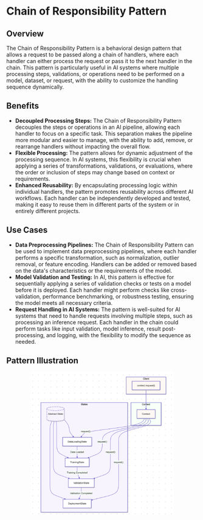 # Chain of Responsibility Pattern

## Overview

The Chain of Responsibility Pattern is a behavioral design pattern that allows a request to be passed along a chain of handlers, where each handler can either process the request or pass it to the next handler in the chain. This pattern is particularly useful in AI systems where multiple processing steps, validations, or operations need to be performed on a model, dataset, or request, with the ability to customize the handling sequence dynamically.

## Benefits

- **Decoupled Processing Steps:** The Chain of Responsibility Pattern decouples the steps or operations in an AI pipeline, allowing each handler to focus on a specific task. This separation makes the pipeline more modular and easier to manage, with the ability to add, remove, or rearrange handlers without impacting the overall flow.
- **Flexible Processing:** The pattern allows for dynamic adjustment of the processing sequence. In AI systems, this flexibility is crucial when applying a series of transformations, validations, or evaluations, where the order or inclusion of steps may change based on context or requirements.
- **Enhanced Reusability:** By encapsulating processing logic within individual handlers, the pattern promotes reusability across different AI workflows. Each handler can be independently developed and tested, making it easy to reuse them in different parts of the system or in entirely different projects.

## Use Cases

- **Data Preprocessing Pipelines:** The Chain of Responsibility Pattern can be used to implement data preprocessing pipelines, where each handler performs a specific transformation, such as normalization, outlier removal, or feature encoding. Handlers can be added or removed based on the data's characteristics or the requirements of the model.
- **Model Validation and Testing:** In AI, this pattern is effective for sequentially applying a series of validation checks or tests on a model before it is deployed. Each handler might perform checks like cross-validation, performance benchmarking, or robustness testing, ensuring the model meets all necessary criteria.
- **Request Handling in AI Systems:** The pattern is well-suited for AI systems that need to handle requests involving multiple steps, such as processing an inference request. Each handler in the chain could perform tasks like input validation, model inference, result post-processing, and logging, with the flexibility to modify the sequence as needed.

## Pattern Illustration

<div align="center">
  <img src="./../../../img/12_cor.png" alt="Chain of Responsibility Pattern" style="width: 75%; height: auto;">
</div>